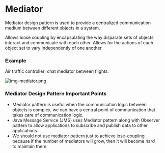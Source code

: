 # Mediator

Mediator design pattern is used to provide a centralized communication medium between different objects in a system.


Allows loose coupling by encapsulating the way disparate sets of objects interact and communicate with each other. Allows for the actions of each object set to vary independently of one another.

### Example 
Air traffic controller; chat mediator between flights:

![img-mediator.png](https://journaldev.nyc3.cdn.digitaloceanspaces.com/2013/07/mediator-pattern.png)

### Mediator Design Pattern Important Points
- Mediator pattern is useful when the communication logic between objects is complex, we can have a central point of communication that takes care of communication logic.
- Java Message Service (JMS) uses Mediator pattern along with Observer pattern to allow applications to subscribe and publish data to other applications.
- We should not use mediator pattern just to achieve lose-coupling because if the number of mediators will grow, then it will become hard to maintain them.

